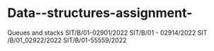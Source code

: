 # Data--structures-assignment-
Queues and stacks 
SIT/B/01-02901/2022
SIT/B/01 - 02914/2022
SIT /B/01_02922/2022
SIT/B/01-55559/2022
